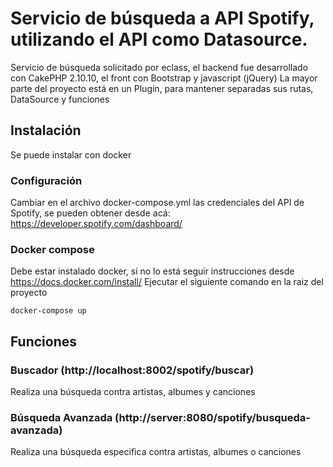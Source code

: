 # Servicio de búsqueda a API Spotify, utilizando el API como Datasource.
Servicio de búsqueda solicitado por eclass, el backend fue desarrollado con CakePHP 2.10.10, el front con Bootstrap y javascript (jQuery)
La mayor parte del proyecto está en un Plugin, para mantener separadas sus rutas, DataSource y funciones
## Instalación
Se puede instalar con docker
### Configuración
Cambiar en el archivo docker-compose.yml las credenciales del API de Spotify, se pueden obtener desde acá: https://developer.spotify.com/dashboard/
### Docker compose
Debe estar instalado docker, si no lo está seguir instrucciones desde  https://docs.docker.com/install/
Ejecutar el siguiente comando en la raiz del proyecto
```
docker-compose up
```

## Funciones
### Buscador (http://localhost:8002/spotify/buscar)
Realiza una búsqueda contra artistas, albumes y canciones

### Búsqueda Avanzada (http://server:8080/spotify/busqueda-avanzada)
Realiza una búsqueda especifica contra artistas, albumes o canciones
